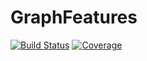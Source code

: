 # GraphFeatures

[![Build Status](https://github.com/sebkaz/GraphFeatures.jl/actions/workflows/CI.yml/badge.svg?branch=main)](https://github.com/sebkaz/GraphFeatures.jl/actions/workflows/CI.yml?query=branch%3Amain)
[![Coverage](https://codecov.io/gh/sebkaz/GraphFeatures.jl/branch/main/graph/badge.svg)](https://codecov.io/gh/sebkaz/GraphFeatures.jl)
